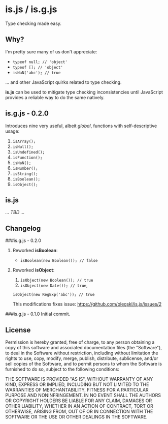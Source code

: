 is.js / is.g.js
=====

Type checking made easy.

Why?
-------

I'm pretty sure many of us don't appreciate:

- `typeof null; // 'object'`
- `typeof []; // 'object'`
- `isNaN('abc'); // true`

... and other JavaScript quirks related to type checking.

**is.js** can be used to mitigate type checking inconsistencies until JavaScript
provides a reliable way to do the same natively.

is.g.js - 0.2.0
-------

Introduces nine very useful, albeit *global*, functions with 
self-descriptive usage:

1. `isArray();`
2. `isNull();`
3. `isUndefined();`
4. `isFunction();`
5. `isNaN();`
6. `isNumber();`
7. `isString();`
8. `isBoolean();`
9. `isObject();`

is.js
-------

*... TBD ...*

Changelog
-------

###is.g.js - 0.2.0

1. Reworked **isBoolean**:
   - `isBoolean(new Boolean()); // false`
2. Reworked **isObject**:
   1. `isObject(new Boolean()); // true`
   2. `isObject(new Date()); // true`,
     
     `isObject(new RegExp('abc')); // true`
      
      This modifications fixes issue: https://github.com/olegskl/is.js/issues/2

###is.g.js - 0.1.0
Initial commit.

License
-------

Permission is hereby granted, free of charge, to any person obtaining a copy of
this software and associated documentation files (the "Software"), to deal in
the Software without restriction, including without limitation the rights to
use, copy, modify, merge, publish, distribute, sublicense, and/or sell copies
of the Software, and to permit persons to whom the Software is furnished to do
so, subject to the following conditions:

THE SOFTWARE IS PROVIDED "AS IS", WITHOUT WARRANTY OF ANY KIND, EXPRESS OR
IMPLIED, INCLUDING BUT NOT LIMITED TO THE WARRANTIES OF MERCHANTABILITY,
FITNESS FOR A PARTICULAR PURPOSE AND NONINFRINGEMENT. IN NO EVENT SHALL THE
AUTHORS OR COPYRIGHT HOLDERS BE LIABLE FOR ANY CLAIM, DAMAGES OR OTHER
LIABILITY, WHETHER IN AN ACTION OF CONTRACT, TORT OR OTHERWISE, ARISING FROM,
OUT OF OR IN CONNECTION WITH THE SOFTWARE OR THE USE OR OTHER DEALINGS IN THE
SOFTWARE.